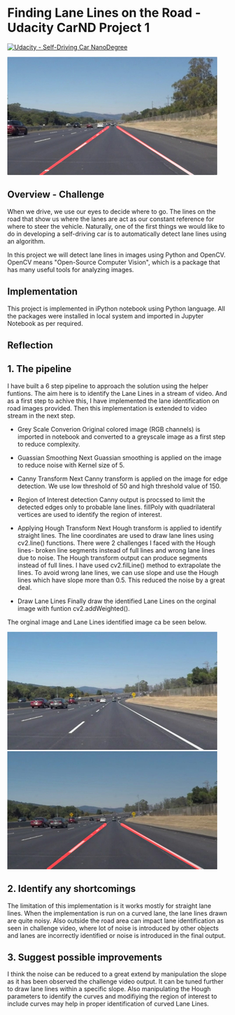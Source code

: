 # **Finding Lane Lines on the Road - Udacity CarND Project 1** 
[![Udacity - Self-Driving Car NanoDegree](https://s3.amazonaws.com/udacity-sdc/github/shield-carnd.svg)](http://www.udacity.com/drive)

<img src="examples/laneLines_thirdPass.jpg" width="480" alt="Combined Image" />

Overview - Challenge
---

When we drive, we use our eyes to decide where to go.  The lines on the road that show us where the lanes are act as our constant reference for where to steer the vehicle.  Naturally, one of the first things we would like to do in developing a self-driving car is to automatically detect lane lines using an algorithm.

In this project we will detect lane lines in images using Python and OpenCV.  OpenCV means "Open-Source Computer Vision", which is a package that has many useful tools for analyzing images.  

Implementation
---

This project is implemented in iPython notebook using Python language. All the packages were installed in local system and imported in Jupyter Notebook as per required.

Reflection
---

## 1. The pipeline

I have built a 6 step pipeline to approach the solution using the helper funtions. The aim here is to identify the Lane Lines in a stream  of video. And as a first step to achive this, I have implemented the lane identification on road images provided. Then this implementation is extended to video stream in the next step.

- Grey Scale Converion
Original colored image (RGB channels) is imported in notebook and converted to a greyscale image as a first step to reduce  complexity.

- Guassian Smoothing
Next Guassian smoothing is applied on the image to reduce noise with Kernel size of 5.

- Canny Transform
Next Canny transform is applied on the image for edge detection. We use low threshold of 50 and high  threshold value of 150.

- Region of Interest detection 
Canny output is procssed to limit the detected edges only to  probable lane lines. fillPoly with quadrilateral vertices are used to identify the region of interest.

- Applying Hough Transform
Next Hough transform is applied to identify straight lines. The line coordinates are used to draw lane lines using cv2.line() functions. There were 2 challenges I faced with the Hough lines- broken line segments instead of full lines and wrong lane lines due to noise.
The Hough  transform output can produce segments instead of full lines. I have used cv2.filLine() method to extrapolate the lines.
To avoid wrong lane lines, we can use slope and use the Hough lines which have slope more than 0.5. This reduced the noise by a great deal.

- Draw Lane Lines
Finally draw the identified Lane Lines on the orginal image with funtion cv2.addWeighted().

The orginal image and Lane Lines identified image ca be seen below.

<img src="test_images/solidWhiteCurve.jpg" width="480" alt="Original Image" />  
<img src="test_images_output/solidWhiteCurve.jpg" width="480" alt="Combined Image" />


## 2. Identify any shortcomings
The limitation of this implementation is it works mostly for straight lane lines. When the implementation is run on a curved lane, the lane lines drawn are quite noisy.
Also outside the road area can impact lane identification as seen in challenge video, where lot of noise is introduced by other objects and lanes are incorrectly identified or noise is introduced in the final output.

## 3. Suggest possible improvements
I think  the noise can be reduced to a great extend by manipulation the slope as it has been observed the challenge video output. It can be tuned further to draw lane lines within a specific slope. 
Also manipulating the Hough parameters to identify the curves and modifiying the region of interest to include curves may help in proper identification of curved Lane Lines.


